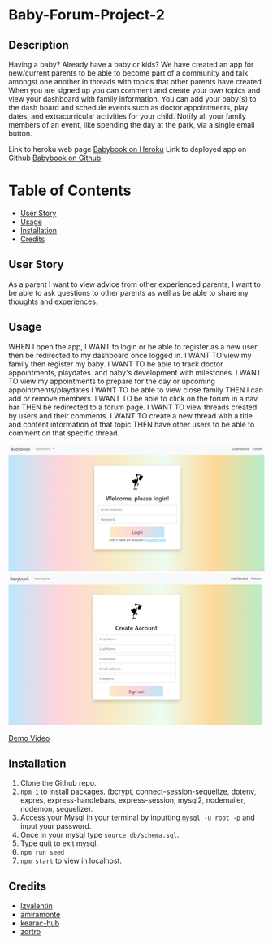 # Baby-Forum-Project-2

## Description 

Having a baby? Already have a baby or kids? We have created an app for new/current parents to be able to become part of a community and talk amongst one another in threads with topics that other parents have created. When you are signed up you can comment and create your own topics and view your dashboard with family information. You can add your baby(s) to the dash board and schedule events such as doctor appointments, play dates, and extracurricular activities for your child. Notify all your family members of an event, like spending the day at the park, via a single email button. 

Link to heroku web page [Babybook on Heroku](https://babybook7.herokuapp.com/)
Link to deployed app on Github [Babybook on Github](https://github.com/kearac-hub/Baby-Forum-Project-2)

# Table of Contents 
- [User Story](#UserStory)
- [Usage](#Usage)
- [Installation](#Installation)
- [Credits](#Credits)
 
<a name="UserStory"></a>
## User Story
As a parent I want to view advice from other experienced parents,
I want to be able to ask questions to other parents as well as be able to share my thoughts and experiences.

<a name="Usage"></a>
## Usage

WHEN I open the app,
I WANT to login or be able to register as a new user then be redirected to my dashboard once logged in.
I WANT TO view my family then register my baby.
I WANT TO be able to track doctor appointments, playdates. and baby's development with milestones. 
I WANT TO view my appointments to prepare for the day or upcoming appointments/playdates
I WANT TO be able to view close family THEN I can add or remove members.
I WANT TO be able to click on the forum in a nav bar THEN be redirected to a forum page.
I WANT TO view threads created by users and their comments.
I WANT TO create a new thread with a title and content information of that topic THEN have other users to be able to comment on that specific thread.

![signin](./public/assets/signin.png)
![signup](./public/assets/signup.png)

[Demo Video](./public/assets/demo.mp4)

<a name="Installation"></a>
## Installation

1. Clone the Github repo. 
2. `npm i` to install packages. (bcrypt, connect-session-sequelize, dotenv, expres, express-handlebars, express-session, mysql2, nodemailer, nodemon, sequelize).
3. Access your Mysql in your terminal by inputting `mysql -u root -p` and input your password. 
4. Once in your mysql type `source db/schema.sql`.
5. Type quit to exit mysql.
6. `npm run seed`
7. `npm start` to view in localhost.

<a name="Credits"></a>
## Credits
- [lzvalentin](https://github.com/lzvalentin)
- [amiramonte](https://github.com/amiramonte)
- [kearac-hub](https://github.com/kearac-hub)
- [zortro](https://github.com/zortro)
